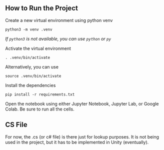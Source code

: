 ## How to Run the Project

Create a new virtual environment using python venv 

```
python3 -m venv .venv
```
_If `python3` is not available, you can use `python` or `py`_


Activate the virtual environment

```
. .venv/bin/activate
```
Alternatively, you can use 
```
source .venv/bin/activate
```

Install the dependencies

```
pip install -r requirements.txt
```

Open the notebook using either Jupyter Notebook, Jupyter Lab, or Google Colab.
Be sure to run all the cells.

## CS File 

For now, the .cs (or c# file) is there just for lookup purposes. It is not being used in the project, but it has to be implemented in Unity (eventually). 